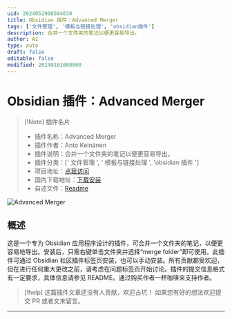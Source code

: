 ```yaml
---
uid: 2024052908504630
title: Obsidian 插件：Advanced Merger
tags: ['文件管理', '模板与链接处理', 'obsidian插件']
description: 合并一个文件夹的笔记以便更容易导出。
author: AI
type: auto
draft: false
editable: false
modified: 20240101000000
---
```


# Obsidian 插件：Advanced Merger

> [!Note] 插件名片
> - 插件名称：Advanced Merger
> - 插件作者：Anto Keinänen
> - 插件说明：合并一个文件夹的笔记以便更容易导出。
> - 插件分类：[' 文件管理 ', ' 模板与链接处理 ', 'obsidian 插件 ']
> - 项目地址：[点我访问](https://github.com/antoKeinanen/obsidian-advanced-merger)
> - 国内下载地址：[下载安装](https://pkmer.cn/products/plugin/pluginMarket/?advanced-merger)
> - 自述文件：[Readme](https://ghproxy.net/https://raw.githubusercontent.com/antoKeinanen/obsidian-advanced-merger/master/README.md)

![Advanced Merger](https://cdn.pkmer.cn/covers/advanced-merger_new.gif!pkmer)

## 概述

这是一个专为 Obsidian 应用程序设计的插件，可合并一个文件夹的笔记，以便更容易地导出。安装后，只需右键单击文件夹并选择“merge folder”即可使用。此插件可通过 Obsidian 社区插件标签页安装，也可以手动安装。所有贡献都受欢迎，但在进行任何重大更改之前，请考虑在问题标签页开始讨论。插件的提交信息格式有一定要求，具体信息请参见 README。通过购买作者一杯咖啡来支持作者。

> [!help]
> 这篇插件文章还没有人贡献，欢迎占坑！
> 如果您有好的想法欢迎提交 PR 或者文末留言。

---



